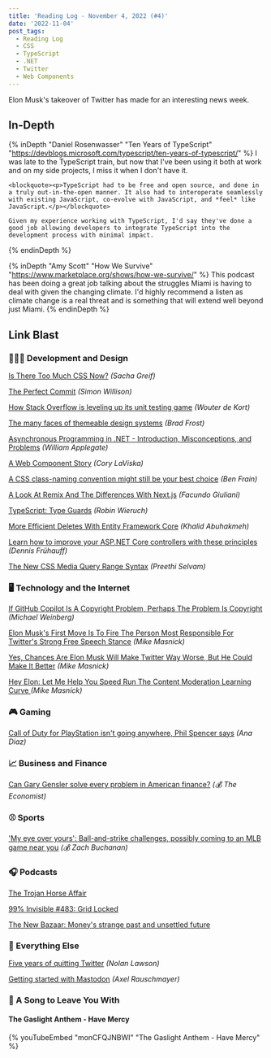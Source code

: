 ```yaml
---
title: 'Reading Log - November 4, 2022 (#4)'
date: '2022-11-04'
post_tags:
  - Reading Log
  - CSS
  - TypeScript
  - .NET
  - Twitter
  - Web Components
---
```


Elon Musk's takeover of Twitter has made for an interesting news week.
<!-- excerpt -->

## In-Depth

{% inDepth "Daniel Rosenwasser" "Ten Years of TypeScript" "https://devblogs.microsoft.com/typescript/ten-years-of-typescript/" %}
    I was late to the TypeScript train, but now that I've been using it both at work and on my side projects, I miss it when I don't have it.

    <blockquote><p>TypeScript had to be free and open source, and done in a truly out-in-the-open manner. It also had to interoperate seamlessly with existing JavaScript, co-evolve with JavaScript, and *feel* like JavaScript.</p></blockquote>

    Given my experience working with TypeScript, I'd say they've done a good job allowing developers to integrate TypeScript into the development process with minimal impact.
{% endinDepth %}

{% inDepth "Amy Scott" "How We Survive" "https://www.marketplace.org/shows/how-we-survive/" %}
    This podcast has been doing a great job talking about the struggles Miami is having to deal with given the changing climate. I'd highly recommend a listen as climate change is a real threat and is something that will extend well beyond just Miami.
{% endinDepth %}

## Link Blast

### 👨🏼‍💻 Development and Design

[Is There Too Much CSS Now?](https://css-tricks.com/is-there-too-much-css-now) *(Sacha Greif)*

[The Perfect Commit](https://simonwillison.net/2022/Oct/29/the-perfect-commit/) *(Simon Willison)*

[How Stack Overflow is leveling up its unit testing game](https://stackoverflow.blog/2022/07/04/how-stack-overflow-is-leveling-up-its-unit-testing-game/) *(Wouter de Kort)*

[The many faces of themeable design systems](https://bradfrost.com/blog/post/the-many-faces-of-themeable-design-systems/) *(Brad Frost)*

[Asynchronous Programming in .NET - Introduction, Misconceptions, and Problems](https://wapplegate.com/asynchronous-programming/) *(William Applegate)*

[A Web Component Story](https://www.abeautifulsite.net/posts/a-web-component-story/) *(Cory LaViska)*

[A CSS class-naming convention might still be your best choice](https://benfrain.com/a-css-class-naming-convention-might-still-be-your-best-choice/) *(Ben Frain)*

[A Look At Remix And The Differences With Next.js](https://www.smashingmagazine.com/2022/07/look-remix-differences-next/) *(Facundo Giuliani)*

[TypeScript: Type Guards](https://www.robinwieruch.de/typescript-type-guard/) *(Robin Wieruch)*

[More Efficient Deletes With Entity Framework Core](https://khalidabuhakmeh.com/more-efficient-deletes-with-entity-framework-core) *(Khalid Abuhakmeh)*

[Learn how to improve your ASP.NET Core controllers with these principles](https://dateo-software.de/blog/improve-your-asp-net-core-controllers) *(Dennis Frühauff)*

[The New CSS Media Query Range Syntax](https://css-tricks.com/the-new-css-media-query-range-syntax/) *(Preethi Selvam)*

### 🖥 Technology and the Internet

[If GitHub Copilot Is A Copyright Problem, Perhaps The Problem Is Copyright](https://www.techdirt.com/2022/10/25/if-github-copilot-is-a-copyright-problem-perhaps-the-problem-is-copyright) *(Michael Weinberg)*

[Elon Musk's First Move Is To Fire The Person Most Responsible For Twitter's Strong Free Speech Stance](https://www.techdirt.com/2022/10/28/elon-musks-first-move-is-to-fire-the-person-most-responsible-for-twitters-strong-free-speech-stance/) *(Mike Masnick)*

[Yes, Chances Are Elon Musk Will Make Twitter Way Worse, But He Could Make It Better](https://www.techdirt.com/2022/10/28/yes-chances-are-elon-musk-will-make-twitter-way-worse-but-he-could-make-it-better/) *(Mike Masnick)*

[Hey Elon: Let Me Help You Speed Run The Content Moderation Learning Curve ](https://www.techdirt.com/2022/11/02/hey-elon-let-me-help-you-speed-run-the-content-moderation-learning-curve/) *(Mike Masnick)*

### 🎮 Gaming

[Call of Duty for PlayStation isn't going anywhere, Phil Spencer says](https://www.polygon.com/23433295/call-of-duty-playstation-phil-spencer-xbox-interview) *(Ana Diaz)*

### 📈 Business and Finance

[Can Gary Gensler solve every problem in American finance?](https://www.economist.com/finance-and-economics/2022/10/26/can-gary-gensler-solve-every-problem-in-american-finance) *(💰 The Economist)*

### ⚾ Sports

['My eye over yours': Ball-and-strike challenges, possibly coming to an MLB game near you](https://theathletic.com/3744061/2022/10/31/mlb-abs-pitch-challenge-system/) *(💰 Zach Buchanan)*

### 🎧 Podcasts

[The Trojan Horse Affair](https://www.nytimes.com/interactive/2022/podcasts/trojan-horse-affair.html)

[99% Invisible #483: Grid Locked](https://99percentinvisible.org/episode/grid-locked/)

[The New Bazaar: Money's strange past and unsettled future](https://www.bazaaraudio.com/the-new-bazaar/moneys-strange-past-and-unsettled-future)

### 🎒 Everything Else

[Five years of quitting Twitter](https://nolanlawson.com/2022/02/02/five-years-of-quitting-twitter/) *(Nolan Lawson)*

[Getting started with Mastodon](https://2ality.com/2022/10/mastodon-getting-started.html) *(Axel Rauschmayer)*

### 🎵 A Song to Leave You With

#### The Gaslight Anthem - Have Mercy

{% youTubeEmbed "monCFQJNBWI" "The Gaslight Anthem - Have Mercy" %}